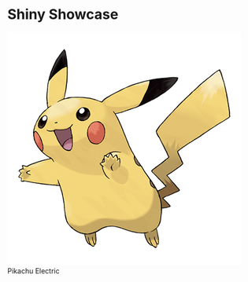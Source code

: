 # Shiny Showcase

<div id="shiny-grid" class="shiny-grid"></div>

<pokemon-card class="shiny-v" pokemon="pikachu" shiny>
  <img slot="art" src="https://raw.githubusercontent.com/PokeAPI/sprites/master/sprites/pokemon/other/official-artwork/25.png" />
  <span slot="title">Pikachu</span>
  <span slot="type">Electric</span>
</pokemon-card>